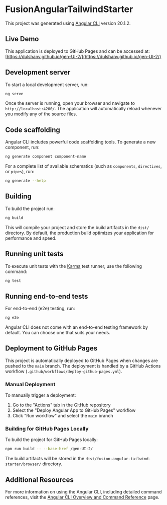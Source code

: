 # FusionAngularTailwindStarter

This project was generated using [Angular CLI](https://github.com/angular/angular-cli) version 20.1.2.

## Live Demo

This application is deployed to GitHub Pages and can be accessed at: [https://dulshanv.github.io/gen-UI-2/](https://dulshanv.github.io/gen-UI-2/)

## Development server

To start a local development server, run:

```bash
ng serve
```

Once the server is running, open your browser and navigate to `http://localhost:4200/`. The application will automatically reload whenever you modify any of the source files.

## Code scaffolding

Angular CLI includes powerful code scaffolding tools. To generate a new component, run:

```bash
ng generate component component-name
```

For a complete list of available schematics (such as `components`, `directives`, or `pipes`), run:

```bash
ng generate --help
```

## Building

To build the project run:

```bash
ng build
```

This will compile your project and store the build artifacts in the `dist/` directory. By default, the production build optimizes your application for performance and speed.

## Running unit tests

To execute unit tests with the [Karma](https://karma-runner.github.io) test runner, use the following command:

```bash
ng test
```

## Running end-to-end tests

For end-to-end (e2e) testing, run:

```bash
ng e2e
```

Angular CLI does not come with an end-to-end testing framework by default. You can choose one that suits your needs.

## Deployment to GitHub Pages

This project is automatically deployed to GitHub Pages when changes are pushed to the `main` branch. The deployment is handled by a GitHub Actions workflow (`.github/workflows/deploy-github-pages.yml`).

### Manual Deployment

To manually trigger a deployment:

1. Go to the "Actions" tab in the GitHub repository
2. Select the "Deploy Angular App to GitHub Pages" workflow
3. Click "Run workflow" and select the `main` branch

### Building for GitHub Pages Locally

To build the project for GitHub Pages locally:

```bash
npm run build -- --base-href /gen-UI-2/
```

The build artifacts will be stored in the `dist/fusion-angular-tailwind-starter/browser/` directory.

## Additional Resources

For more information on using the Angular CLI, including detailed command references, visit the [Angular CLI Overview and Command Reference](https://angular.dev/tools/cli) page.

